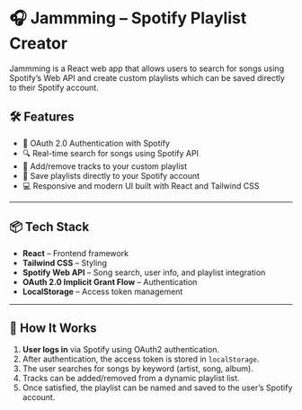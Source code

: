# 🎧 Jammming – Spotify Playlist Creator

Jammming is a React web app that allows users to search for songs using Spotify’s Web API and create custom playlists which can be saved directly to their Spotify account.


## 🛠 Features

- 🔐 OAuth 2.0 Authentication with Spotify
- 🔍 Real-time search for songs using Spotify API
- 🎵 Add/remove tracks to your custom playlist
- 💾 Save playlists directly to your Spotify account
- 💻 Responsive and modern UI built with React and Tailwind CSS

---

## 📦 Tech Stack

- **React** – Frontend framework
- **Tailwind CSS** – Styling
- **Spotify Web API** – Song search, user info, and playlist integration
- **OAuth 2.0 Implicit Grant Flow** – Authentication
- **LocalStorage** – Access token management

---

## 🧠 How It Works

1. **User logs in** via Spotify using OAuth2 authentication.
2. After authentication, the access token is stored in `localStorage`.
3. The user searches for songs by keyword (artist, song, album).
4. Tracks can be added/removed from a dynamic playlist list.
5. Once satisfied, the playlist can be named and saved to the user’s Spotify account.

